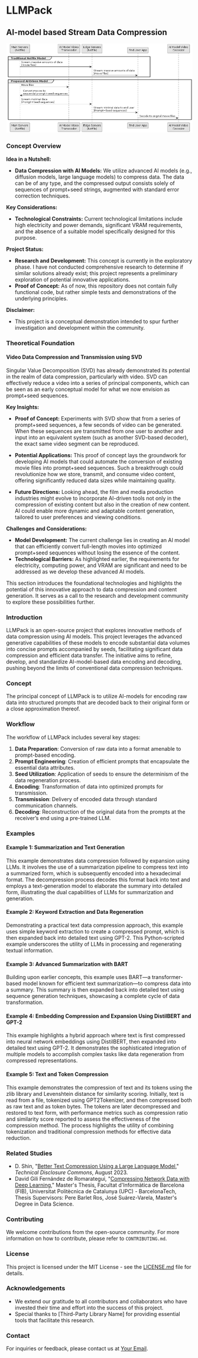# LLMPack
## AI-model based Stream Data Compression
![Your Diagram Title](/the_idea.png)

### Concept Overview

**Idea in a Nutshell:**
- **Data Compression with AI Models:** We utilize advanced AI models (e.g., diffusion models, large language models) to compress data. The data can be of any type, and the compressed output consists solely of sequences of prompt+seed strings, augmented with standard error correction techniques.
  
**Key Considerations:**
- **Technological Constraints:** Current technological limitations include high electricity and power demands, significant VRAM requirements, and the absence of a suitable model specifically designed for this purpose.
  
**Project Status:**
- **Research and Development:** This concept is currently in the exploratory phase. I have not conducted comprehensive research to determine if similar solutions already exist; this project represents a preliminary exploration of potential innovative applications.
- **Proof of Concept:** As of now, this repository does not contain fully functional code, but rather simple tests and demonstrations of the underlying principles.

**Disclaimer:**
- This project is a conceptual demonstration intended to spur further investigation and development within the community.

### Theoretical Foundation

#### Video Data Compression and Transmission using SVD

Singular Value Decomposition (SVD) has already demonstrated its potential in the realm of data compression, particularly with video. SVD can effectively reduce a video into a series of principal components, which can be seen as an early conceptual model for what we now envision as prompt+seed sequences.

**Key Insights:**
- **Proof of Concept:** Experiments with SVD show that from a series of prompt+seed sequences, a few seconds of video can be generated. When these sequences are transmitted from one user to another and input into an equivalent system (such as another SVD-based decoder), the exact same video segment can be reproduced.
  
- **Potential Applications:** This proof of concept lays the groundwork for developing AI models that could automate the conversion of existing movie files into prompt+seed sequences. Such a breakthrough could revolutionize how we store, transmit, and consume video content, offering significantly reduced data sizes while maintaining quality.

- **Future Directions:** Looking ahead, the film and media production industries might evolve to incorporate AI-driven tools not only in the compression of existing content but also in the creation of new content. AI could enable more dynamic and adaptable content generation, tailored to user preferences and viewing conditions.

**Challenges and Considerations:**
- **Model Development:** The current challenge lies in creating an AI model that can efficiently convert full-length movies into optimized prompt+seed sequences without losing the essence of the content.
- **Technological Barriers:** As highlighted earlier, the requirements for electricity, computing power, and VRAM are significant and need to be addressed as we develop these advanced AI models.

This section introduces the foundational technologies and highlights the potential of this innovative approach to data compression and content generation. It serves as a call to the research and development community to explore these possibilities further.


### Introduction
LLMPack is an open-source project that explores innovative methods of data compression using AI models. This project leverages the advanced generative capabilities of these models to encode substantial data volumes into concise prompts accompanied by seeds, facilitating significant data compression and efficient data transfer. The initiative aims to refine, develop, and standardize AI-model-based data encoding and decoding, pushing beyond the limits of conventional data compression techniques.


### Concept
The principal concept of LLMPack is to utilize AI-models for encoding raw data into structured prompts that are decoded back to their original form or a close approximation thereof. 

### Workflow
The workflow of LLMPack includes several key stages:
1. **Data Preparation**: Conversion of raw data into a format amenable to prompt-based encoding.
2. **Prompt Engineering**: Creation of efficient prompts that encapsulate the essential data attributes.
3. **Seed Utilization**: Application of seeds to ensure the determinism of the data regeneration process.
4. **Encoding**: Transformation of data into optimized prompts for transmission.
5. **Transmission**: Delivery of encoded data through standard communication channels.
6. **Decoding**: Reconstruction of the original data from the prompts at the receiver’s end using a pre-trained LLM.

### Examples
#### Example 1: Summarization and Text Generation
This example demonstrates data compression followed by expansion using LLMs. It involves the use of a summarization pipeline to compress text into a summarized form, which is subsequently encoded into a hexadecimal format. The decompression process decodes this format back into text and employs a text-generation model to elaborate the summary into detailed form, illustrating the dual capabilities of LLMs for summarization and generation.

#### Example 2: Keyword Extraction and Data Regeneration
Demonstrating a practical text data compression approach, this example uses simple keyword extraction to create a compressed prompt, which is then expanded back into detailed text using GPT-2. This Python-scripted example underscores the utility of LLMs in processing and regenerating textual information.

#### Example 3: Advanced Summarization with BART
Building upon earlier concepts, this example uses BART—a transformer-based model known for efficient text summarization—to compress data into a summary. This summary is then expanded back into detailed text using sequence generation techniques, showcasing a complete cycle of data transformation.

#### Example 4: Embedding Compression and Expansion Using DistilBERT and GPT-2
This example highlights a hybrid approach where text is first compressed into neural network embeddings using DistilBERT, then expanded into detailed text using GPT-2. It demonstrates the sophisticated integration of multiple models to accomplish complex tasks like data regeneration from compressed representations.

#### Example 5: Text and Token Compression
This example demonstrates the compression of text and its tokens using the zlib library and Levenshtein distance for similarity scoring. Initially, text is read from a file, tokenized using GPT2Tokenizer, and then compressed both as raw text and as token bytes. The tokens are later decompressed and restored to text form, with performance metrics such as compression ratio and similarity score reported to assess the effectiveness of the compression method. The process highlights the utility of combining tokenization and traditional compression methods for effective data reduction.


### Related Studies
- D. Shin, "[Better Text Compression Using a Large Language Model](https://www.tdcommons.org/dpubs_series/6155)," *Technical Disclosure Commons*, August 2023.
- David Gili Fernández de Romarategui, "[Compressing Network Data with Deep Learning](https://upcommons.upc.edu/bitstream/handle/2117/406468/183323.pdf?sequence=2&isAllowed=y)," Master's Thesis, Facultat d'Informàtica de Barcelona (FIB), Universitat Politècnica de Catalunya (UPC) - BarcelonaTech, Thesis Supervisors: Pere Barlet Ros, José Suárez-Varela, Master's Degree in Data Science.

### Contributing
We welcome contributions from the open-source community. For more information on how to contribute, please refer to `CONTRIBUTING.md`.

### License
This project is licensed under the MIT License - see the [LICENSE.md](LICENSE.md) file for details.

### Acknowledgements
- We extend our gratitude to all contributors and collaborators who have invested their time and effort into the success of this project.
- Special thanks to [Third-Party Library Name] for providing essential tools that facilitate this research.

### Contact
For inquiries or feedback, please contact us at [Your Email](mailto:your.email@example.com).
